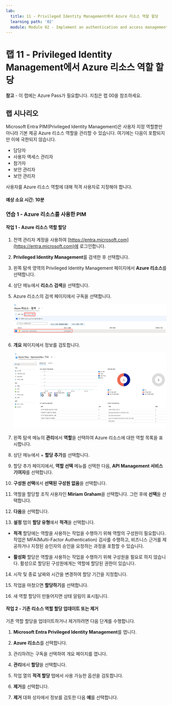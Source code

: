 ```yaml
---
lab:
  title: 11 - Privileged Identity Management에서 Azure 리소스 역할 할당
  learning path: '02'
  module: Module 02 - Implement an authentication and access management solution
---
```


# 랩 11 - Privileged Identity Management에서 Azure 리소스 역할 할당

**참고** - 이 랩에는 Azure Pass가 필요합니다. 지침은 랩 00을 참조하세요.

## 랩 시나리오

Microsoft Entra PIM(Privileged Identity Management)은 사용자 지정 역할뿐만 아니라 기본 제공 Azure 리소스 역할을 관리할 수 있습니다. 여기에는 다음이 포함되지만 이에 국한되지 않습니다.

- 담당자
- 사용자 액세스 관리자
- 참가자
- 보안 관리자
- 보안 관리자

사용자를 Azure 리소스 역할에 대해 적격 사용자로 지정해야 합니다.


#### 예상 소요 시간: 10분

### 연습 1 - Azure 리소스를 사용한 PIM

#### 작업 1 - Azure 리소스 역할 할당

1. 전역 관리자 계정을 사용하여 [https://entra.microsoft.com](https://entra.microsoft.com)에 로그인합니다.

2. **Privileged Identity Management**를 검색한 후 선택합니다.

3. 왼쪽 탐색 영역의 Privileged Identity Management 페이지에서 **Azure 리소스**를 선택합니다.

4. 상단 메뉴에서 **리소스 검색**을 선택합니다.

5. Azure 리소스의 검색 페이지에서 구독을 선택합니다.

   ![구독 및 리소스 관리가 강조 표시된 Azure 리소스 검색 페이지를 표시하는 화면 이미지](./media/lp4-mod3-pim-azure-resource-management.png)

6. **개요** 페이지에서 정보를 검토합니다.

   ![최근에 추가된 Azure 리소스를 표시하는 화면 이미지](./media/lp4-mod3-pim-az-resource-overview.png)

7. 왼쪽 탐색 메뉴의 **관리**에서 **역할**을 선택하여 Azure 리소스에 대한 역할 목록을 표시합니다.

8. 상단 메뉴에서 + **할당 추가**를 선택합니다.

9. 할당 추가 페이지에서, **역할 선택** 메뉴를 선택한 다음, **API Management 서비스 기여자**를 선택합니다.

10. **구성원 선택**에서 **선택된 구성원 없음**을 선택합니다.

11. 역할을 할당할 조직 사용자인 **Miriam Graham**을 선택합니다.  그런 후에 **선택**을 선택합니다.

12. **다음**을 선택합니다.

13. **설정** 탭의 **할당 유형**에서 **적격**을 선택합니다.

   - **적격** 할당에는 역할을 사용하는 작업을 수행하기 위해 역할의 구성원이 필요합니다. 작업은 MFA(Multi-Factor Authentication) 검사를 수행하고, 비즈니스 근거를 제공하거나 지정된 승인자의 승인을 요청하는 과정을 포함할 수 있습니다.

   - **활성화** 할당은 역할을 사용하는 작업을 수행하기 위해 구성원을 필요로 하지 않습니다. 활성으로 할당된 구성원에게는 역할에 할당된 권한이 있습니다.

14. 시작 및 종료 날짜와 시간을 변경하여 할당 기간을 지정합니다.

15. 작업을 마쳤으면 **할당하기**를 선택합니다.

16. 새 역할 할당이 만들어지면 상태 알림이 표시됩니다.

#### 작업 2 - 기존 리소스 역할 할당 업데이트 또는 제거

기존 역할 할당을 업데이트하거나 제거하려면 다음 단계를 수행합니다.

1. **Microsoft Entra Privileged Identity Management**를 엽니다.

2. **Azure 리소스**를 선택합니다.

3. 관리하려는 구독을 선택하여 개요 페이지를 엽니다.

4. **관리**에서 **할당**을 선택합니다.

5. 작업 열의 **적격 할당** 탭에서 사용 가능한 옵션을 검토합니다.

6. **제거**를 선택합니다.

7. **제거** 대화 상자에서 정보를 검토한 다음 **예**를 선택합니다.
